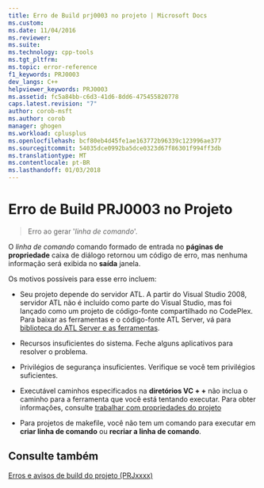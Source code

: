 ```yaml
---
title: Erro de Build prj0003 no projeto | Microsoft Docs
ms.custom: 
ms.date: 11/04/2016
ms.reviewer: 
ms.suite: 
ms.technology: cpp-tools
ms.tgt_pltfrm: 
ms.topic: error-reference
f1_keywords: PRJ0003
dev_langs: C++
helpviewer_keywords: PRJ0003
ms.assetid: fc5a84bb-c6d3-41d6-8dd6-475455820778
caps.latest.revision: "7"
author: corob-msft
ms.author: corob
manager: ghogen
ms.workload: cplusplus
ms.openlocfilehash: bcf80eb4d45fe1ae163772b96339c123996ae377
ms.sourcegitcommit: 54035dce0992ba5dce0323d67f86301f994ff3db
ms.translationtype: MT
ms.contentlocale: pt-BR
ms.lasthandoff: 01/03/2018
---
```

# <a name="project-build-error-prj0003"></a>Erro de Build PRJ0003 no Projeto  
  
> Erro ao gerar '*linha de comando*'.  
  
O *linha de comando* comando formado de entrada no **páginas de propriedade** caixa de diálogo retornou um código de erro, mas nenhuma informação será exibida no **saída** janela.  

Os motivos possíveis para esse erro incluem:  
  
-   Seu projeto depende do servidor ATL. A partir do Visual Studio 2008, servidor ATL não é incluído como parte do Visual Studio, mas foi lançado como um projeto de código-fonte compartilhado no CodePlex. Para baixar as ferramentas e o código-fonte ATL Server, vá para [biblioteca do ATL Server e as ferramentas](http://go.microsoft.com/fwlink/p/?linkid=81979).  
  
-   Recursos insuficientes do sistema. Feche alguns aplicativos para resolver o problema.  
  
-   Privilégios de segurança insuficientes. Verifique se você tem privilégios suficientes.  
  
-   Executável caminhos especificados na **diretórios VC + +** não inclua o caminho para a ferramenta que você está tentando executar. Para obter informações, consulte [trabalhar com propriedades do projeto](../../ide/working-with-project-properties.md)  
  
-   Para projetos de makefile, você não tem um comando para executar em **criar linha de comando** ou **recriar a linha de comando**.  
  
## <a name="see-also"></a>Consulte também  
 [Erros e avisos de build do projeto (PRJxxxx)](../../error-messages/tool-errors/project-build-errors-and-warnings-prjxxxx.md)